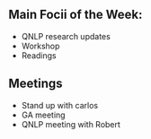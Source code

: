 ## Main Focii of the Week:
- QNLP research updates
- Workshop
- Readings

## Meetings
- Stand up with carlos
- GA meeting
- QNLP meeting with Robert
